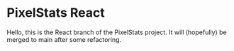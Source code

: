# PixelStats React

Hello, this is the React branch of the PixelStats project. It will (hopefully) be merged to main after some refactoring.

